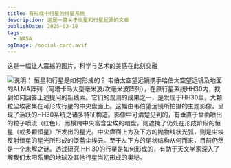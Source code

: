 ```yaml
---
title: 有形成中行星的恒星系统
description: 这是一篇关于恒星和行星起源的文章
publishDate: 2025-03-18
tags:
  - NASA
ogImage: /social-card.avif
---
```

这是一幅让人震撼的图片，科学与艺术的美感在此刻交融

![说明： 恒星和行星是如何形成的？ 韦伯太空望远镜携手哈伯太空望远镜及地面的ALMA阵列（阿塔卡马大型毫米波/次毫米波阵列），在原行星系统HH30内，找到如何回答上述提问的新线索。它们的观测的成果之一，是发现于HH30里，大颗粒尘埃密集在可形成行星的中央盘面上。这幅由韦伯望远镜所拍摄的主题影像，呈现了活跃的HH30系统之诸多特征构造。影像中可清楚见到的，有垂直于盘面喷出的粒子喷流（红色），而横跨中央富含尘埃的暗盘，则遮掩了仍处在形成阶段的恒星（或多颗恒星）所发出的星光。中央盘面上方及下方的抛物线状光弧，则是尘埃反射恒星的星光所形成的泛蓝尘埃云。至于左下方的尾状结构从何而来，目前仍然是一个未解之谜。透过研究 HH 30的行星是如何形成的，有助于天文学家深入了解我们太阳系里的地球及其他行星当初形成的奥秘。](/assets/images/20250219.jpg "说明： 恒星和行星是如何形成的？ 韦伯太空望远镜携手哈伯太空望远镜及地面的ALMA阵列（阿塔卡马大型毫米波/次毫米波阵列），在原行星系统HH30内，找到如何回答上述提问的新线索。它们的观测的成果之一，是发现于HH30里，大颗粒尘埃密集在可形成行星的中央盘面上。这幅由韦伯望远镜所拍摄的主题影像，呈现了活跃的HH30系统之诸多特征构造。影像中可清楚见到的，有垂直于盘面喷出的粒子喷流（红色），而横跨中央富含尘埃的暗盘，则遮掩了仍处在形成阶段的恒星（或多颗恒星）所发出的星光。中央盘面上方及下方的抛物线状光弧，则是尘埃反射恒星的星光所形成的泛蓝尘埃云。至于左下方的尾状结构从何而来，目前仍然是一个未解之谜。透过研究 HH 30的行星是如何形成的，有助于天文学家深入了解我们太阳系里的地球及其他行星当初形成的奥秘。")
